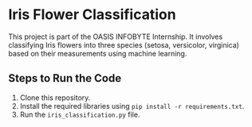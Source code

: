 # Iris Flower Classification

This project is part of the OASIS INFOBYTE Internship. It involves classifying Iris flowers into three species (setosa, versicolor, virginica) based on their measurements using machine learning.

## Steps to Run the Code
1. Clone this repository.
2. Install the required libraries using `pip install -r requirements.txt`.
3. Run the `iris_classification.py` file.
